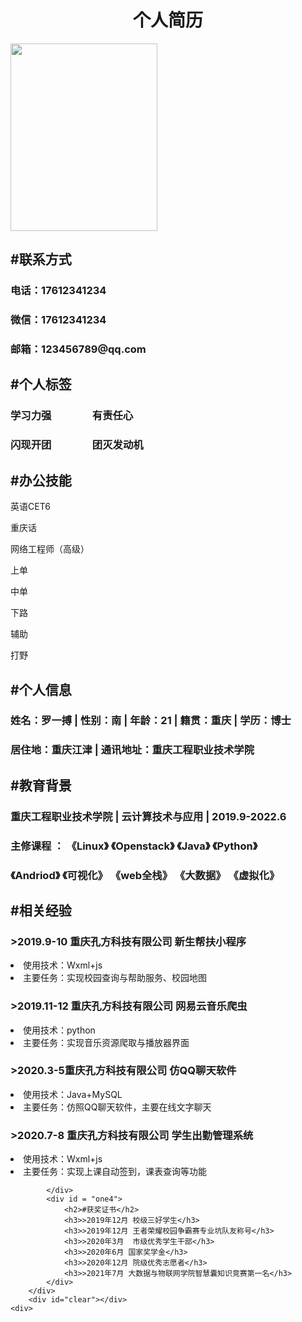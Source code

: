<!DOCTYPE html>
<html lang = "en">
<head>
    <meta charset="utf-8">
    <meta http-equiv="X-UA-Compatible" content="IE=edge">
    <meta name="viewport" content="width, initial-scale=1.0">
    <title>页面布局</title>
    <link rel="stylesheet" href="index.css">   
</head>
<body >
    <div id = container> 
        <div id="top"><center><h1>个人简历</h1></center></div>
        <div id="left">
               <img src="https://i01piccdn.sogoucdn.com/c64460e433015c7c"  width="235" height="300">            
            </div>
            <div id = "two">
                <h2>#联系方式</h2> 
                <h3>电话：17612341234</h3>
                <h3>微信：17612341234</h3>
                <h3>邮箱：123456789@qq.com</h3>
            </div>
            <div id = "three">
                <h2>#个人标签</h2>
                <h3>学习力强　　　　有责任心</h3>
                <h3>闪现开团　　　　团灭发动机</h3>
            </div>
            <div id = "four">
                <h2>#办公技能</h2>
                <p>英语CET6</p>
                <p>重庆话</p>
                <p>网络工程师（高级）</p>
                <p>上单</p>
                <p>中单</p>
                <p>下路</p>
                <p>辅助</p>              
                <p>打野</p>
            </div>
        </div>
        <div id="right">
            <div id = "one1">
                <h2>#个人信息</h2>
                <h3>姓名：罗一搏 | 性别：南 | 年龄：21 | 籍贯：重庆 | 学历：博士</h3>
                <h3>居住地：重庆江津 | 通讯地址：重庆工程职业技术学院</h3>
            </div>
            <div id = "one2">
                <h2>#教育背景</h2>
                <h3>重庆工程职业技术学院 | 云计算技术与应用 | 2019.9-2022.6</h3>
                <h3>主修课程 ： 《Linux》  《Openstack》  《Java》  《Python》 </h3>
                <h3>《Andriod》 《可视化》 《web全栈》 《大数据》 《虚拟化》</h3>
            </div>
            <div id = "one3">
                <h2>#相关经验</h2>
                <h3>>2019.9-10 重庆孔方科技有限公司 新生帮扶小程序</h3>
                   <li> 使用技术：Wxml+js</li> 
                   <li> 主要任务：实现校园查询与帮助服务、校园地图</li>
                <h3>>2019.11-12 重庆孔方科技有限公司 网易云音乐爬虫</h3>
                   <li> 使用技术：python</li> 
                   <li> 主要任务：实现音乐资源爬取与播放器界面</li> 
                <h3>>2020.3-5重庆孔方科技有限公司 仿QQ聊天软件</h3>
                   <li> 使用技术：Java+MySQL</li> 
                   <li> 主要任务：仿照QQ聊天软件，主要在线文字聊天</li>
                <h3>>2020.7-8 重庆孔方科技有限公司 学生出勤管理系统</h3>
                   <li> 使用技术：Wxml+js</li> 
                   <li> 主要任务：实现上课自动签到，课表查询等功能</li>
                
            </div>
            <div id = "one4">
                <h2>#获奖证书</h2>
                <h3>>2019年12月 校级三好学生</h3>
                <h3>>2019年12月 王者荣耀校园争霸赛专业坑队友称号</h3>
                <h3>>2020年3月  市级优秀学生干部</h3>
                <h3>>2020年6月 国家奖学金</h3>
                <h3>>2020年12月 院级优秀志愿者</h3>
                <h3>>2021年7月 大数据与物联网学院智慧囊知识竞赛第一名</h3>
            </div>
        </div>
        <div id="clear"></div>
    <div>  
</body>
<html>



